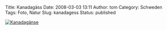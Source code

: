 Title: Kanadagäss
Date: 2008-03-03 13:11
Author: tom
Category: Schweden
Tags: Foto, Natur
Slug: kanadagess
Status: published

[![Kanadagänse](http://www.fiket.de/pic/gessiflyg_s.jpg "Kanadagänse")](http://www.fiket.de/pic/gessiflyg_l.jpg)

